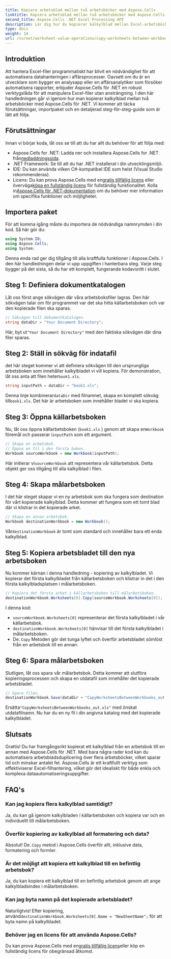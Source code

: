 ```yaml
---
title: Kopiera arbetsblad mellan två arbetsböcker med Aspose.Cells
linktitle: Kopiera arbetsblad mellan två arbetsböcker med Aspose.Cells
second_title: Aspose.Cells .NET Excel Processing API
description: Lär dig hur du kopierar kalkylblad mellan Excel-arbetsböcker med Aspose.Cells för .NET i denna detaljerade, steg-för-steg handledning. Perfekt för att automatisera Excel-processer.
type: docs
weight: 14
url: /sv/net/worksheet-value-operations/copy-worksheets-between-workbooks/
---
```

## Introduktion
Att hantera Excel-filer programmatiskt har blivit en nödvändighet för att automatisera datahanteringen i affärsprocesser. Oavsett om du är en utvecklare som bygger en analysapp eller en affärsanalytiker som försöker automatisera rapporter, erbjuder Aspose.Cells för .NET en robust verktygslåda för att manipulera Excel-filer utan ansträngning. I den här handledningen går vi igenom hur man kopierar kalkylblad mellan två arbetsböcker med Aspose.Cells för .NET. Vi kommer att täcka förutsättningar, importpaket och en detaljerad steg-för-steg-guide som är lätt att följa.
## Förutsättningar
Innan vi börjar koda, låt oss se till att du har allt du behöver för att följa med:
-  Aspose.Cells for .NET: Ladda ner och installera Aspose.Cells for .NET från[nedladdningssida](https://releases.aspose.com/cells/net/).
- .NET Framework: Se till att du har .NET installerat i din utvecklingsmiljö.
- IDE: Du kan använda vilken C#-kompatibel IDE som helst (Visual Studio rekommenderas).
-  Licens: Du kan prova Aspose.Cells med en[gratis tillfällig licens](https://purchase.aspose.com/temporary-license/) eller överväga[köpa en fullständig licens](https://purchase.aspose.com/buy) för fullständig funktionalitet.
 Kolla in[Aspose.Cells för .NET-dokumentation](https://reference.aspose.com/cells/net/) om du behöver mer information om specifika funktioner och möjligheter.
## Importera paket
För att komma igång måste du importera de nödvändiga namnrymden i din kod. Så här gör du:
```csharp
using System.IO;
using Aspose.Cells;
using System;
```
Denna enda rad ger dig tillgång till alla kraftfulla funktioner i Aspose.Cells.
I den här handledningen delar vi upp uppgiften i hanterbara steg. Varje steg bygger på det sista, så du har ett komplett, fungerande kodavsnitt i slutet.
## Steg 1: Definiera dokumentkatalogen
Låt oss först ange sökvägen där våra arbetsboksfiler lagras. Den här sökvägen talar om för programmet var det ska hitta källarbetsboken och var den kopierade filen ska sparas.
```csharp
// Sökvägen till dokumentkatalogen.
string dataDir = "Your Document Directory";
```
 Här, byt ut`"Your Document Directory"` med den faktiska sökvägen där dina filer sparas.
## Steg 2: Ställ in sökväg för indatafil
 det här steget kommer vi att definiera sökvägen till den ursprungliga arbetsboken som innehåller kalkylbladet vi vill kopiera. För demonstration, låt oss anta att filen heter`book1.xls`.
```csharp
string inputPath = dataDir + "book1.xls";
```
 Denna linje kombinerar`dataDir` med filnamnet, skapa en komplett sökväg till`book1.xls`. Det här är arbetsboken som innehåller bladet vi ska kopiera.
## Steg 3: Öppna källarbetsboken
Nu, låt oss öppna källarbetsboken (`book1.xls` ) genom att skapa en`Workbook` föremål och passerar i`inputPath` som ett argument.
```csharp
// Skapa en arbetsbok.
// Öppna en fil i den första boken.
Workbook sourceWorkbook = new Workbook(inputPath);
```
 Här initierar vi`sourceWorkbook` att representera vår källarbetsbok. Detta objekt ger oss tillgång till alla kalkylblad i filen.
## Steg 4: Skapa målarbetsboken
I det här steget skapar vi en ny arbetsbok som ska fungera som destination för vårt kopierade kalkylblad. Detta kommer att fungera som ett tomt blad där vi klistrar in det kopierade arket.
```csharp
// Skapa en annan arbetsbok.
Workbook destinationWorkbook = new Workbook();
```
 Vår`destinationWorkbook` är tomt som standard och innehåller bara ett enda kalkylblad.
## Steg 5: Kopiera arbetsbladet till den nya arbetsboken
Nu kommer kärnan i denna handledning - kopiering av kalkylbladet. Vi kopierar det första kalkylbladet från källarbetsboken och klistrar in det i den första kalkylbladsplatsen i målarbetsboken.
```csharp
// Kopiera det första arket i källarbetsboken till målarbetsboken.
destinationWorkbook.Worksheets[0].Copy(sourceWorkbook.Worksheets[0]);
```
I denna kod:
- `sourceWorkbook.Worksheets[0]` representerar det första kalkylbladet i vår källarbetsbok.
- `destinationWorkbook.Worksheets[0]` hänvisar till det första kalkylbladet i målarbetsboken.
-  De`.Copy` Metoden gör det tunga lyftet och överför arbetsbladet sömlöst från en arbetsbok till en annan.
## Steg 6: Spara målarbetsboken
Slutligen, låt oss spara vår målarbetsbok. Detta kommer att slutföra kopieringsprocessen och skapa en utdatafil som innehåller det kopierade arbetsbladet.
```csharp
// Spara filen.
destinationWorkbook.Save(dataDir + "CopyWorksheetsBetweenWorkbooks_out.xls");
```
 Ersätta`"CopyWorksheetsBetweenWorkbooks_out.xls"` med önskat utdatafilnamn. Nu har du en ny fil i din angivna katalog med det kopierade kalkylbladet.

## Slutsats
Grattis! Du har framgångsrikt kopierat ett kalkylblad från en arbetsbok till en annan med Aspose.Cells för .NET. Med bara några rader kod kan du automatisera arbetsbladsduplicering över flera arbetsböcker, vilket sparar tid och minskar antalet fel. Aspose.Cells är ett kraftfullt verktyg som effektiviserar Excel-filhantering, vilket gör det idealiskt för både enkla och komplexa dataautomatiseringsuppgifter.
## FAQ's
### Kan jag kopiera flera kalkylblad samtidigt?  
Ja, du kan gå igenom kalkylbladen i källarbetsboken och kopiera var och en individuellt till målarbetsboken.
### Överför kopiering av kalkylblad all formatering och data?  
 Absolut! De`.Copy` metod i Aspose.Cells överför allt, inklusive data, formatering och formler.
### Är det möjligt att kopiera ett kalkylblad till en befintlig arbetsbok?  
Ja, du kan kopiera ett kalkylblad till en befintlig arbetsbok genom att ange kalkylbladsindex i målarbetsboken.
### Kan jag byta namn på det kopierade arbetsbladet?  
 Naturligtvis! Efter kopiering, använd`destinationWorkbook.Worksheets[0].Name = "NewSheetName";` för att byta namn på kalkylbladet.
### Behöver jag en licens för att använda Aspose.Cells?  
 Du kan prova Aspose.Cells med en[gratis tillfällig licens](https://purchase.aspose.com/temporary-license/)eller köp en fullständig licens för obegränsad åtkomst.